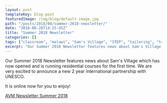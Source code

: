 ```yaml
---
layout: post
templateKey: blog-post
featuredImage: /img/blog/default-image.jpg
path: "/posts/2018/08/summer-2018-newsletter/"
date: "2018-08-28T14:15:45Z"
title: "Summer 2018 Newsletter"
categories: []
tags: ["classroom", "malawi", "Sam's Village", "STEP", "tailoring", "training", "UNESCO"]
excerpt: "Our Summer 2018 Newsletter features news about Sam's Village which has now opened and is running re..."
---
```


Our Summer 2018 Newsletter features news about Sam's Village which has now opened and is running residential courses for the first time. We are very excited to announce a new 2 year international partnership with UNESCO.

It is online now for you to enjoy!

[AVM Newsletter Summer 2018](https://f000.backblazeb2.com/file/avm-wp-uploads/2018/08/AVM-Newsletter-Summer-2018.pdf)